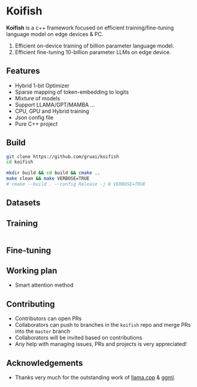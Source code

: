# Koifish

**Koifish** is a c++ framework focused on efficient training/fine-tuning language model on edge devices & PC. 
1. Efficient  on-device training of billion parameter language model.
2. Efficient  fine-tuning 10-billion parameter LLMs on edge device.

## Features

- Hybrid 1-bit Optimizer
- Sparse mapping of token-embedding to logits
- Mixture of models
- Support LLAMA/GPT/MAMBA ...
- CPU, GPU and Hybrid training
- Json config file
- Pure C++ project

## Build

```bash
git clone https://github.com/gruai/koifish
cd koifish

mkdir build && cd build && cmake ..
make clean && make VERBOSE=TRUE
# cmake --build . --config Release -j 8 VERBOSE=TRUE
```

## Datasets

## Training

```bash

```

## Fine-tuning



## Working plan
- Smart attention method

## Contributing

- Contributors can open PRs
- Collaborators can push to branches in the `koifish` repo and merge PRs into the `master` branch
- Collaborators will be invited based on contributions
- Any help with managing issues, PRs and projects is very appreciated!
  
## Acknowledgements

* Thanks very much for the outstanding work of [llama.cpp](https://github.com/ggerganov/llama.cpp) & [ggml](https://github.com/ggerganov/ggml).